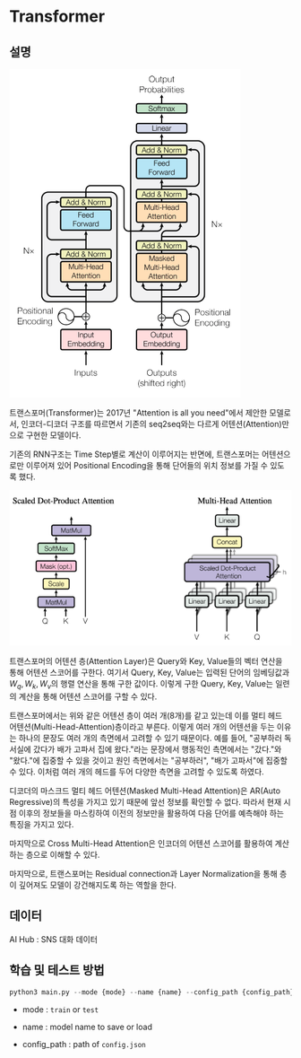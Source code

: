 # Transformer
## 설명

<img src="img/1.png">

트랜스포머(Transformer)는 2017년 "Attention is all you need"에서 제안한 모델로서, 인코더-디코더 구조를 따르면서 기존의 seq2seq와는 다르게 어텐션(Attention)만으로 구현한 모델이다.

기존의 RNN구조는 Time Step별로 계산이 이루어지는 반면에, 트랜스포머는 어텐션으로만 이루어져 있어 Positional Encoding을 통해 단어들의 위치 정보를 가질 수 있도록 했다.

<img src="img/2.png">

트랜스포머의 어텐션 층(Attention Layer)은 Query와 Key, Value들의 벡터 연산을 통해 어텐션 스코어를 구한다. 여기서 Query, Key, Value는 입력된 단어의 임베딩값과 $W_q, W_k, W_v$의 행렬 연산을 통해 구한 값이다. 이렇게 구한 Query, Key, Value는 일련의 계산을 통해 어텐션 스코어를 구할 수 있다.

트랜스포머에서는 위와 같은 어텐션 층이 여러 개(8개)를 같고 있는데 이를 멀티 헤드 어텐션(Multi-Head-Attention)층이라고 부른다. 이렇게 여러 개의 어텐션을 두는 이유는 하나의 문장도 여러 개의 측면에서 고려할 수 있기 때문이다. 예를 들어, "공부하러 독서실에 갔다가 배가 고파서 집에 왔다."라는 문장에서 행동적인 측면에서는 "갔다."와 "왔다."에 집중할 수 있을 것이고 원인 측면에서는 "공부하러", "배가 고파서"에 집중할 수 있다. 이처럼 여러 개의 헤드를 두어 다양한 측면을 고려할 수 있도록 하였다.

디코더의 마스크드 멀티 헤드 어텐션(Masked Multi-Head Attention)은 AR(Auto Regressive)의 특성을 가지고 있기 때문에 앞선 정보를 확인할 수 없다. 따라서 현재 시점 이후의 정보들을 마스킹하여 이전의 정보만을 활용하여 다음 단어를 예측해야 하는 특징을 가지고 있다.

마지막으로 Cross Multi-Head Attention은 인코더의 어텐션 스코어를 활용하여 계산하는 층으로 이해할 수 있다.

마지막으로, 트랜스포머는 Residual connection과 Layer Normalization을 통해 층이 깊어져도 모델이 강건해지도록 하는 역할을 한다.

## 데이터

AI Hub : SNS 대화 데이터

## 학습 및 테스트 방법

```python
python3 main.py --mode {mode} --name {name} --config_path {config_path}
```

- mode : `train` or `test`

- name : model name to save or load

- config_path : path of `config.json`

